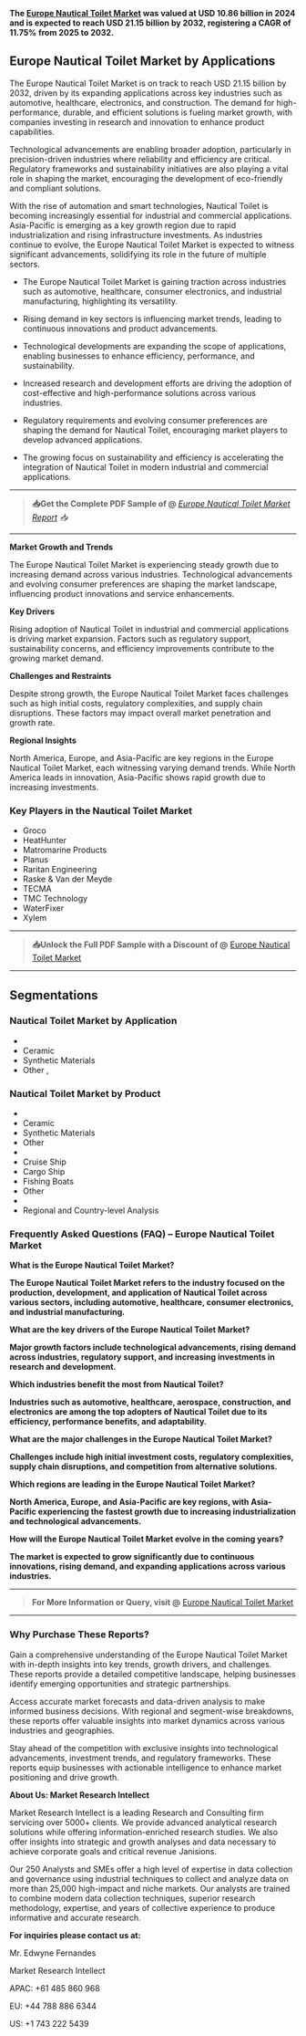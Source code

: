 <p><strong>The <a href="https://www.marketresearchintellect.com/download-sample/?rid=491122&amp;utm_source=Pulse-April-Europe&amp;utm_medium=852">Europe Nautical Toilet Market</a> was valued at USD 10.86 billion in 2024 and is expected to reach USD 21.15 billion by 2032, registering a CAGR of 11.75% from 2025 to 2032.</strong></p><h2>Europe Nautical Toilet Market by Applications&nbsp;</h2><p><p>The Europe Nautical Toilet Market is on track to reach USD 21.15 billion by 2032, driven by its expanding applications across key industries such as automotive, healthcare, electronics, and construction. The demand for high-performance, durable, and efficient solutions is fueling market growth, with companies investing in research and innovation to enhance product capabilities.</p><p>Technological advancements are enabling broader adoption, particularly in precision-driven industries where reliability and efficiency are critical. Regulatory frameworks and sustainability initiatives are also playing a vital role in shaping the market, encouraging the development of eco-friendly and compliant solutions.</p><p>With the rise of automation and smart technologies, Nautical Toilet is becoming increasingly essential for industrial and commercial applications. Asia-Pacific is emerging as a key growth region due to rapid industrialization and rising infrastructure investments. As industries continue to evolve, the Europe Nautical Toilet Market is expected to witness significant advancements, solidifying its role in the future of multiple sectors.</p></p><ul><li><p>The Europe Nautical Toilet Market is gaining traction across industries such as automotive, healthcare, consumer electronics, and industrial manufacturing, highlighting its versatility.</p></li><li><p>Rising demand in key sectors is influencing market trends, leading to continuous innovations and product advancements.</p></li><li><p>Technological developments are expanding the scope of applications, enabling businesses to enhance efficiency, performance, and sustainability.</p></li><li><p>Increased research and development efforts are driving the adoption of cost-effective and high-performance solutions across various industries.</p></li><li><p>Regulatory requirements and evolving consumer preferences are shaping the demand for Nautical Toilet, encouraging market players to develop advanced applications.</p></li><li><p>The growing focus on sustainability and efficiency is accelerating the integration of Nautical Toilet in modern industrial and commercial applications.</p></li></ul><hr /><blockquote><p><strong><span class="font-[700]">📥Get the Complete PDF Sample of @ </span></strong><em><span class="font-[700]"><a href="https://www.marketresearchintellect.com/download-sample/?rid=491122&amp;utm_source=Pulse-April-Europe&amp;utm_medium=852" target="_blank" data-tracking-control-name="article-ssr-frontend-pulse_little-text-block" data-tracking-will-navigate="" data-test-link="">Europe Nautical Toilet Market Report</a>&nbsp;📥</span></em></p></blockquote><hr /><p class="" data-start="77" data-end="360"><strong data-start="77" data-end="105">Market Growth and Trends</strong></p><p class="" data-start="77" data-end="360">The Europe Nautical Toilet Market is experiencing steady growth due to increasing demand across various industries. Technological advancements and evolving consumer preferences are shaping the market landscape, influencing product innovations and service enhancements.</p><p class="" data-start="362" data-end="606"><strong data-start="362" data-end="377">Key Drivers</strong></p><p class="" data-start="362" data-end="606">Rising adoption of Nautical Toilet in industrial and commercial applications is driving market expansion. Factors such as regulatory support, sustainability concerns, and efficiency improvements contribute to the growing market demand.</p><p class="" data-start="608" data-end="849"><strong data-start="608" data-end="637">Challenges and Restraints</strong></p><p class="" data-start="608" data-end="849">Despite strong growth, the Europe Nautical Toilet Market faces challenges such as high initial costs, regulatory complexities, and supply chain disruptions. These factors may impact overall market penetration and growth rate.</p><p class="" data-start="851" data-end="1095"><strong data-start="851" data-end="872">Regional Insights</strong></p><p class="" data-start="851" data-end="1095">North America, Europe, and Asia-Pacific are key regions in the Europe Nautical Toilet Market, each witnessing varying demand trends. While North America leads in innovation, Asia-Pacific shows rapid growth due to increasing investments.</p><p><h3>Key Players in the Nautical Toilet Market </h3><ul><li>Groco</li><li>HeatHunter</li><li>Matromarine Products</li><li>Planus</li><li>Raritan Engineering</li><li>Raske & Van der Meyde</li><li>TECMA</li><li>TMC Technology</li><li>WaterFixer</li><li>Xylem</li></ul></p><hr /><blockquote><p><strong>📥Unlock the Full PDF Sample with a Discount of @</strong> <a href="https://www.marketresearchintellect.com/ask-for-discount/?rid=491122&amp;utm_source=Pulse-April-Europe&amp;utm_medium=852">Europe Nautical Toilet Market</a></p></blockquote><hr /><p><h2>Segmentations</h2><h3>Nautical Toilet Market by Application</h3><ul><li></li><li>Ceramic</li><li>Synthetic Materials</li><li>Other ,</li></ul><h3>Nautical Toilet Market by Product</h3><ul><li></li><li>Ceramic</li><li>Synthetic Materials</li><li>Other</li><li></li><li>Cruise Ship</li><li>Cargo Ship</li><li>Fishing Boats</li><li>Other</li><li></li><li>Regional and Country-level Analysis</li></ul></p><h3><strong>Frequently Asked Questions (FAQ) &ndash; Europe Nautical Toilet Market</strong></h3><p><strong>What is the Europe Nautical Toilet Market?</strong></p><p><strong>The Europe Nautical Toilet Market refers to the industry focused on the production, development, and application of Nautical Toilet across various sectors, including automotive, healthcare, consumer electronics, and industrial manufacturing.</strong></p><p><strong>What are the key drivers of the Europe Nautical Toilet Market?</strong></p><p><strong>Major growth factors include technological advancements, rising demand across industries, regulatory support, and increasing investments in research and development.</strong></p><p><strong>Which industries benefit the most from Nautical Toilet?</strong></p><p><strong>Industries such as automotive, healthcare, aerospace, construction, and electronics are among the top adopters of Nautical Toilet due to its efficiency, performance benefits, and adaptability.</strong></p><p><strong>What are the major challenges in the Europe Nautical Toilet Market?</strong></p><p><strong>Challenges include high initial investment costs, regulatory complexities, supply chain disruptions, and competition from alternative solutions.</strong></p><p><strong>Which regions are leading in the Europe Nautical Toilet Market?</strong></p><p><strong>North America, Europe, and Asia-Pacific are key regions, with Asia-Pacific experiencing the fastest growth due to increasing industrialization and technological advancements.</strong></p><p><strong>How will the Europe Nautical Toilet Market evolve in the coming years?</strong></p><p><strong>The market is expected to grow significantly due to continuous innovations, rising demand, and expanding applications across various industries.</strong></p><hr /><blockquote><p><span class="font-[700]"><strong>For More Information or Query, visit&nbsp;@</strong>&nbsp;</span><span class="font-[700]"><a href="https://www.marketresearchintellect.com/product/nautical-toilet-market-size-and-forecast/?utm_source=Linkedin&utm_medium=852" target="_blank" data-tracking-control-name="article-ssr-frontend-pulse_little-text-block" data-tracking-will-navigate="" data-test-link="">Europe Nautical Toilet Market</a></span></p></blockquote><hr /><h3><strong data-start="0" data-end="31">Why Purchase These Reports?</strong></h3><p class="" data-start="35" data-end="297">Gain a comprehensive understanding of the Europe Nautical Toilet Market with in-depth insights into key trends, growth drivers, and challenges. These reports provide a detailed competitive landscape, helping businesses identify emerging opportunities and strategic partnerships.</p><p class="" data-start="299" data-end="540">Access accurate market forecasts and data-driven analysis to make informed business decisions. With regional and segment-wise breakdowns, these reports offer valuable insights into market dynamics across various industries and geographies.</p><p class="" data-start="542" data-end="784">Stay ahead of the competition with exclusive insights into technological advancements, investment trends, and regulatory frameworks. These reports equip businesses with actionable intelligence to enhance market positioning and drive growth.</p><p><strong><span class="font-[700]">About Us: Market Research Intellect</span></strong></p><p><span class="">Market Research Intellect is a leading Research and Consulting firm servicing over 5000+ clients. We provide advanced analytical research solutions while offering information-enriched research studies.&nbsp;</span>We also offer insights into strategic and growth analyses and data necessary to achieve corporate goals and critical revenue Janisions.</p><p><span class="">Our 250 Analysts and SMEs offer a high level of expertise in data collection and governance using industrial techniques to collect and analyze data on more than 25,000 high-impact and niche markets. Our analysts are trained to combine modern data collection techniques, superior research methodology, expertise, and years of collective experience to produce informative and accurate research.</span></p><p><strong>For inquiries please contact us at:</strong></p><p>Mr. Edwyne Fernandes</p><p>Market Research Intellect</p><p>APAC: +61 485 860 968</p><p>EU: +44 788 886 6344</p><p>US: +1 743 222 5439</p>